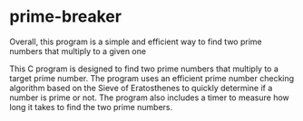 # prime-breaker

Overall, this program is a simple and efficient way to find two prime numbers that multiply to a given one

This C program is designed to find two prime numbers that multiply to a target prime number.
The program uses an efficient prime number checking algorithm based on the Sieve of Eratosthenes to quickly determine
if a number is prime or not. The program also includes a timer to measure how long it takes to find the two prime numbers.



